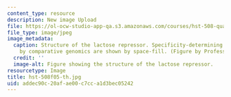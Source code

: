 ```yaml
---
content_type: resource
description: New image Upload
file: https://ol-ocw-studio-app-qa.s3.amazonaws.com/courses/hst-508-quantitative-genomics-fall-2005/addec90c20afae00c7cca1d3bec05242_hst-508f05-th.jpg
file_type: image/jpeg
image_metadata:
  caption: Structure of the lactose repressor. Specificity-determining residues identified
    by comparative genomics are shown by space-fill. (Figure by Professor Leonid Mirny.)
  credit: ''
  image-alt: Figure showing the structure of the lactose repressor.
resourcetype: Image
title: hst-508f05-th.jpg
uid: addec90c-20af-ae00-c7cc-a1d3bec05242
---
```

